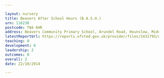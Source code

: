 ```yaml
---

layout: nursery
title: Beavers After School Hours (B.A.S.H.)
urn: 116238
postcode: TW4 6HR
address: Beavers Community Primary School, Arundel Road, Hounslow, Middlesex, TW4 6HR
latestReportUrl: https://reports.ofsted.gov.uk/provider/files/2431793/urn/116238.pdf
teaching: 0
development: 0
leadership: 2
outcomes: 0
overall: 2
date: 22/10/2014

---
```

